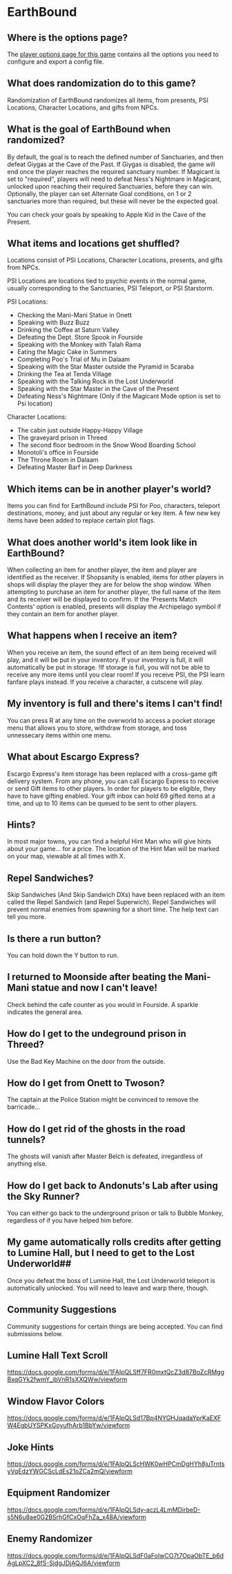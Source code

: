 # EarthBound

## Where is the options page?

The [player options page for this game](../player-options) contains all the options you need to configure and export a config file.

## What does randomization do to this game?

Randomization of EarthBound randomizes all items, from presents, PSI Locations, Character Locations, and gifts from NPCs.

## What is the goal of EarthBound when randomized?
By default, the goal is to reach the defined number of Sanctuaries, and then defeat Giygas at the Cave of the Past.
If Giygas is disabled, the game will end once the player reaches the required sanctuary number.
If Magicant is set to "required", players will need to defeat Ness's Nightmare in Magicant, unlocked upon reaching their required
Sanctuaries, before they can win.
Optionally, the player can set Alternate Goal conditions, on 1 or 2 sanctuaries more than required, but these will never be the expected
goal.

You can check your goals by speaking to Apple Kid in the Cave of the Present.


## What items and locations get shuffled?

Locations consist of PSI Locations, Character Locations, presents, and gifts from NPCs.

PSI Locations are locations tied to psychic events in the normal game, usually corresponding to the Sanctuaries, PSI Teleport, or PSI Starstorm.

PSI Locations:
- Checking the Mani-Mani Statue in Onett
- Speaking with Buzz Buzz
- Drinking the Coffee at Saturn Valley
- Defeating the Dept. Store Spook in Fourside
- Speaking with the Monkey with Talah Rama
- Eating the Magic Cake in Summers
- Completing Poo's Trial of Mu in Dalaam
- Speaking with the Star Master outside the Pyramid in Scaraba
- Drinking the Tea at Tenda Village
- Speaking with the Talking Rock in the Lost Underworld
- Speaking with the Star Master in the Cave of the Present
- Defeating Ness's Nightmare (Only if the Magicant Mode option is set to Psi location)

Character Locations:
 - The cabin just outside Happy-Happy Village
 - The graveyard prison in Threed
 - The second floor bedroom in the Snow Wood Boarding School
 - Monotoli's office in Fourside
 - The Throne Room in Dalaam
 - Defeating Master Barf in Deep Darkness


## Which items can be in another player's world?

Items you can find for EarthBound include PSI for Poo, characters, teleport destinations, money, and just about any regular or key item.
A few new key items have been added to replace certain plot flags.

## What does another world's item look like in EarthBound?
When collecting an item for another player, the item and player are identified as the receiver. If Shopsanity is enabled, items for other players
in shops will display the player they are for below the shop window. When attempting to purchase an item for another player, the full name of the item and its receiver
will be displayed to confirm. If the 'Presents Match Contents' option is enabled, presents will display the Archipelago symbol if they contain an item for another player.

## What happens when I receive an item?
When you receive an item, the sound effect of an item being received will play, and it will be put in your inventory. If your inventory is full, it will automatically be put in storage.
!If storage is full, you will not be able to receive any more items until you clear room! If you receive PSI, the PSI learn fanfare plays instead. If you receive a character, a cutscene
will play.

## My inventory is full and there's items I can't find!
You can press R at any time on the overworld to access a pocket storage menu that allows you to store, withdraw from storage, and toss unnessecary items within one menu.

## What about Escargo Express? ##
Escargo Express's item storage has been replaced with a cross-game gift delivery system. From any phone, you can call Escargo Express to receive or send Gift items to other players.
In order for players to be eligible, they have to have gifting enabled. Your gift inbox can hold 69 gifted items at a time, and up to 10 items can be queued to be sent to other players.

## Hints? ##
In most major towns, you can find a helpful Hint Man who will give hints about your game... for a price.
The location of the Hint Man will be marked on your map, viewable at all times with X.

## Repel Sandwiches? ##
Skip Sandwiches (And Skip Sandwich DXs) have been replaced with an item called the Repel Sandwich (and Repel Superwich).
Repel Sandwiches will prevent normal enemies from spawning for a short time. The help text can tell you more.

## Is there a run button? ##
You can hold down the Y button to run.

## I returned to Moonside after beating the Mani-Mani statue and now I can't leave! ##
Check behind the cafe counter as you would in Fourside. A sparkle indicates the general area.

## How do I get to the undeground prison in Threed? ##
Use the Bad Key Machine on the door from the outside.

## How do I get from Onett to Twoson? ##
The captain at the Police Station might be convinced to remove the barricade...

## How do I get rid of the ghosts in the road tunnels? ##
The ghosts will vanish after Master Belch is defeated, irregardless of anything else.

## How do I get back to Andonuts's Lab after using the Sky Runner? ##
You can either go back to the underground prison or talk to Bubble Monkey, regardless of if you have helped him before.

## My game automatically rolls credits after getting to Lumine Hall, but I need to get to the Lost Underworld##
Once you defeat the boss of Lumine Hall, the Lost Underworld teleport is automatically unlocked. You will need to leave and warp there, though.

## Community Suggestions ##
Community suggestions for certain things are being accepted. You can find submissions below.

## Lumine Hall Text Scroll ##
https://docs.google.com/forms/d/e/1FAIpQLSff7FR0mxtQcZ3d87BoZcRMggBxqGYk2fwmY_ibVnR1sXXQWw/viewform

## Window Flavor Colors ##
https://docs.google.com/forms/d/e/1FAIpQLSd17Bp4NYGHJqadaYprKaEXFW4EgbUYSPKxGoyufhArb1BbYw/viewform

## Joke Hints ##
https://docs.google.com/forms/d/e/1FAIpQLScHWK0wHPCmDgHYh8juTrntsyVqEdzYWGCScLdEs21oZCa2mQ/viewform

## Equipment Randomizer ##
https://docs.google.com/forms/d/e/1FAIpQLSdy-aczL4LmMDirbeD-s5N6u8ae0G2BSrhGfCxOqFhZa_x48A/viewform

## Enemy Randomizer ##
https://docs.google.com/forms/d/e/1FAIpQLSdF0aFoIwCO7t7OpaObTE_b6dAgLpXC2_8fS-SjdgJDjAQJ6A/viewform